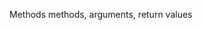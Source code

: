 Methods methods, arguments, return values
<!-- Assignment 1 -->
<!-- Write a program that makes animal sounds.
We have 4 types of animals: cow (1), dog (2), sheep (3), and crocodile (4).
The main() method, receive as an argument the animal (1-4), 
and print out its sound as
follows:
(1)The cow goes “moo”, (2)the dog goes “woof”, (3)the sheep goes “meh” and (4) the crocodile is silent.
The for each animal should be done in separate methods. In particular, in your main
function, you should call one of four methods that will print the animal sounds to the screen.
Running examples:
>> run Assignment1 dog
The dog goes woof
>> run Assignment1 pikachu
Sorry, we don't have that animal in stock. -->

<!-- Assignment 2 -->
<!-- Write a program that greets the user according to the current time of day.
The main() method receives two arguments via the command-line: (1) the name of the user
and (2) the current hour of the day, in 24 hour format (e.g., 18 means 18:00)
The method should print out a corresponding greeting. The printing should be done in a
single separate method (i.e., not in main).
The greetings are:
• 06:00-11:00 – “good morning”
• 12:00-16:00 – “good afternoon”
• 17:00-20:00 – “good evening”
• 21:00-05:00 – “good night”
Hint: the method might be void greet(String name, int hourOfDay).
Notes:
(1) In your main, check that exactly two arguments are given. If not, print the statement
"Please enter your name and the current hour"
(2) If the hour given is < 0 or > 24, print the statement “There is no such time, [name]” where
name is the name given by the user.
Running examples:
run AssignmentTwo Daniel 8
Good Morning, Daniel!
run AssignmentTwo Bilbo 42
There is no such time, Bilbo! -->

<!-- Assignment 3 -->
<!-- Write a program that counts the amount of numbers between 10 (inclusive) and 100 (exclusive)
whose digits sum to either 9 or 7.
In your main() method, print out the answer. However, the actual counting should be done in a
separate method. Note: there are 16 such numbers.
Hint, the method might be: int countNumbers().
Expected Output:
>> run AssignmentThree
16 -->